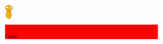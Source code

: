 <img src="leaf.svg" width="25"/>
<link rel="stylesheet" href="./a.css">



<div style = 'background-color: red;' onClick = "javascript:alert('a')"/>



<p style = 'color: red'>hello</p>1
hello
